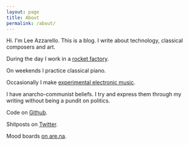 ```yaml
---
layout: page
title: About
permalink: /about/
---
```


Hi. I'm Lee Azzarello. This is a blog. I write about technology, classical composers and art.

During the day I work in a [rocket factory](https://astra.com).

On weekends I practice classical piano.

Occasionally I make [experimental electronic music](https://bandcamp.com/lazzarello/following/artists_and_labels).

I have anarcho-communist beliefs. I try and express them through my writing without being a pundit on politics.

Code on [Github](https://github.com/lazzarello).

Shitposts on [Twitter](https://twitter.com/leeazzarello).

Mood boards [on are.na](https://www.are.na/lee-azzarello).
